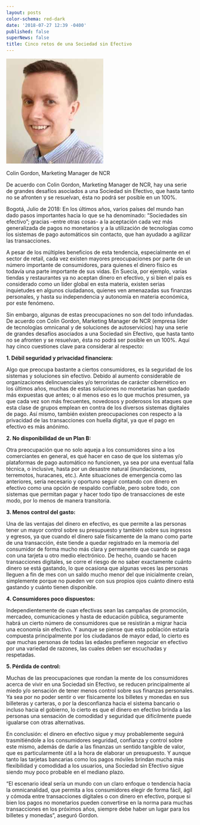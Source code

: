 ```yaml
---
layout: posts
color-schema: red-dark
date: '2018-07-27 12:39 -0400'
published: false
superNews: false
title: Cinco retos de una Sociedad sin Efectivo
---
```

![](https://raw.githubusercontent.com/itnewslat/assets/master/img/300x300/COLIN-GORDON.jpg)

Colin Gordon, Marketing Manager de NCR

De acuerdo con Colin Gordon, Marketing Manager de NCR, hay una serie de grandes desafíos asociados a una Sociedad sin Efectivo, que hasta tanto no se afronten y se resuelvan, ésta no podrá ser posible en un 100%.  

Bogotá, Julio de 2018: En los últimos años, varios países del mundo han dado pasos importantes hacia lo que se ha denominado: “Sociedades sin efectivo”; gracias –entre otras cosas- a la aceptación cada vez más generalizada de pagos no monetarios y a la utilización de tecnologías como los sistemas de pago automáticos sin contacto, que han ayudado a agilizar las transacciones.

A pesar de los múltiples beneficios de esta tendencia, especialmente en el sector de retail, cada vez existen mayores preocupaciones por parte de un número importante de consumidores, para quienes el dinero físico es todavía una parte importante de sus vidas. En Suecia, por ejemplo, varias tiendas y restaurantes ya no aceptan dinero en efectivo, y si bien el país es considerado como un líder global en esta materia, existen serias inquietudes en algunos ciudadanos, quienes ven amenazadas sus finanzas personales, y hasta su independencia y autonomía en materia económica, por este fenómeno.

Sin embargo, algunas de estas preocupaciones no son del todo infundadas. De acuerdo con Colin Gordon, Marketing Manager de NCR (empresa líder de tecnologías omnicanal y de soluciones de autoservicios) hay una serie de grandes desafíos asociados a una Sociedad sin Efectivo, que hasta tanto no se afronten y se resuelvan, ésta no podrá ser posible en un 100%.  Aquí hay cinco cuestiones clave para considerar al respecto:

**1.	Débil seguridad y privacidad financiera:**

Algo que preocupa bastante a ciertos consumidores, es la seguridad de los sistemas y soluciones sin efectivo. Debido al aumento considerable de organizaciones delincuenciales y/o terroristas de carácter cibernético en los últimos años, muchas de estas soluciones no monetarias han quedado más expuestas que antes; o al menos eso es lo que muchos presumen, ya que cada vez son más frecuentes, novedosos y poderosos los ataques que esta clase de grupos emplean en contra de los diversos sistemas digitales de pago. Así mismo, también existen preocupaciones con respecto a la privacidad de las transacciones con huella digital, ya que el pago en efectivo es más anónimo.

**2.	No disponibilidad de un Plan B:**

Otra preocupación que no solo aqueja a los consumidores sino a los comerciantes en general, es qué hacer en caso de que los sistemas y/o plataformas de pago automático no funcionen, ya sea por una eventual falla técnica, o inclusive, hasta por un desastre natural (inundaciones, terremotos, huracanes, etc.). Ante situaciones de emergencia como las anteriores, sería necesario y oportuno seguir contando con dinero en efectivo como una opción de respaldo confiable, pero sobre todo, con sistemas que permitan pagar y hacer todo tipo de transacciones de este modo, por lo menos de manera transitoria. 

**3.	Menos control del gasto:**

Una de las ventajas del dinero en efectivo, es que permite a las personas tener un mayor control sobre su presupuesto y también sobre sus ingresos y egresos, ya que cuando el dinero sale físicamente de la mano como parte de una transacción, éste tiende a quedar registrado en la memoria del consumidor de forma mucho más clara y permanente que cuando se paga con una tarjeta u otro medio electrónico.  De hecho, cuando se hacen transacciones digitales, se corre el riesgo de no saber exactamente cuánto dinero se está gastando, lo que ocasiona que algunas veces las personas lleguen a fin de mes con un saldo mucho menor del que inicialmente creían, simplemente porque no pueden ver con sus propios ojos cuánto dinero está gastando y cuánto tienen disponible.

**4.	Consumidores poco dispuestos:**

Independientemente de cuan efectivas sean las campañas de promoción, mercadeo, comunicaciones y hasta de educación pública, seguramente habrá un cierto número de consumidores que se resistirán a migrar hacia una economía sin efectivo. Y aunque se piense que esta población estaría compuesta principalmente por los ciudadanos de mayor edad, lo cierto es que muchas personas de todas las edades prefieren negociar en efectivo por una variedad de razones, las cuales deben ser escuchadas y respetadas.  

**5.	Pérdida de control:**

Muchas de las preocupaciones que rondan la mente de los consumidores acerca de vivir en una Sociedad sin Efectivo, se reducen principalmente al miedo y/o sensación de tener menos control sobre sus finanzas personales. Ya sea por no poder sentir o ver físicamente los billetes y monedas en sus billeteras y carteras, o por la desconfianza hacia el sistema bancario o incluso hacia el gobierno, lo cierto es que el dinero en efectivo brinda a las personas una sensación de comodidad y seguridad que difícilmente puede igualarse con otras alternativas. 

En conclusión: el dinero en efectivo sigue y muy probablemente seguirá trasmitiéndole a los consumidores seguridad, confianza y control sobre este mismo, además de darle a las finanzas un sentido tangible de valor, que es particularmente útil a la hora de elaborar un presupuesto. Y aunque tanto las tarjetas bancarias como los pagos móviles brindan mucha más flexibilidad y comodidad a los usuarios, una Sociedad sin Efectivo sigue siendo muy poco probable en el mediano plazo.

“El escenario ideal sería un mundo con un claro enfoque o tendencia hacia la omnicanalidad, que permita a los consumidores elegir de forma fácil, ágil y cómoda entre transacciones digitales o con dinero en efectivo, porque si bien los pagos no monetarios pueden convertirse en la norma para muchas transacciones en los próximos años, siempre debe haber un lugar para los billetes y monedas”, aseguró Gordon. 

